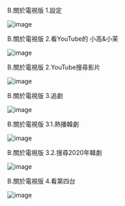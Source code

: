 B.關於電視版
1.設定

![image](https://raw.githubusercontent.com/despot527/ylb/main/src/B.1.jpg)

B.關於電視版
2.看YouTube的 小高&小茉

![image](https://raw.githubusercontent.com/despot527/ylb/main/src/B.2.jpg)

B.關於電視版
2.YouTube搜尋影片

![image](https://raw.githubusercontent.com/despot527/ylb/main/src/B.2.1.jpg)

B.關於電視版
3.追劇

![image](https://raw.githubusercontent.com/despot527/ylb/main/src/B.3.jpg)

B.關於電視版
3.1.熱播韓劇

![image](https://raw.githubusercontent.com/despot527/ylb/main/src/B.3.1.jpg)

B.關於電視版
3.2.搜尋2020年韓劇

![image](https://raw.githubusercontent.com/despot527/ylb/main/src/B.3.2.jpg)

B.關於電視版
4.看第四台

![image](https://raw.githubusercontent.com/despot527/ylb/main/src/B.4.jpg)

